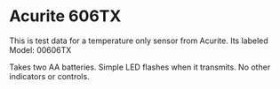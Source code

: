# Acurite 606TX

This is test data for a temperature only sensor from Acurite.
Its labeled Model: 00606TX

Takes two AA batteries.  Simple LED flashes when it transmits.
No other indicators or controls.

